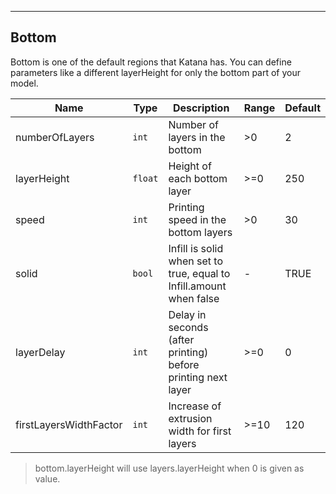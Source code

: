 ---
## Bottom

Bottom is one of the default regions that Katana has.
You can define parameters like a different layerHeight for only the bottom part of your model.

| Name | Type | Description | Range | Default |
| ----- | -----| ------------| ------| --------|
| numberOfLayers | `int` | Number of layers in the bottom | >0 | 2 |
| layerHeight | `float` | Height of each bottom layer | >=0 | 250 |
| speed | `int` | Printing speed in the bottom layers | >0 | 30 |
| solid | `bool` | Infill is solid when set to true, equal to Infill.amount when false | - | TRUE |
| layerDelay | `int` | Delay in seconds (after printing) before printing next layer | >=0 | 0 |
| firstLayersWidthFactor | `int` | Increase of extrusion width for first layers | >=10 | 120 |

> bottom.layerHeight will use layers.layerHeight when 0 is given as value.
